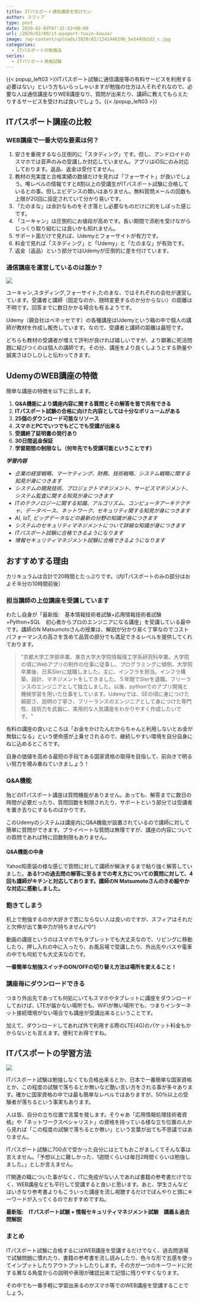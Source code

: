 ```yaml
---
title: ITパスポート通信講座を受けたい
author: スフィア
type: post
date: 2020-02-09T07:32:52+00:00
url: /2020/02/09/it-pasport-tusin-kouza/
image: /wp-content/uploads/2020/02/1241446296_5e5445b2d2_c.jpg
categories:
  - ITパスポートの勉強法
series:
  - ITパソポート資格試験
---
```

{{< popup_left03 >}}ITパスポート試験に通信講座等の有料サービスを利用する必要はない」という方もいらっしゃいますが勉強の仕方は人それぞれなので、必要な人は通信講座なりWEB講座なり、質問が出来たり、講師に教えてもらえたりするサービスを受ければ良いでしょう。{{< /popup_left03 >}}

## ITパスポート講座の比較

### WEB講座で一番大切な要素は何？

  1. 安さを重視するなら圧倒的に「スタディング」です。但し、アンドロイドのスマホでは音声のみの受講しか対応していません。アプリはiOSにのみ対応しております。返品、返金は受付てません。
  2. 教材の充実度と合格実績の数値だけを見れば「フォーサイト」が良いでしょう。噂レベルの情報ですと8割以上の受講生がITパスポート試験に合格しているとの事。但しエビデンスの類いはありません。無料質問メールの回数も上限が20回に設定されていて分かり易いです。
  3. 「たのまな」は余計なものをそぎ落とし必要なものだけに的をしぼった感じです。
  4. 「ユーキャン」は圧倒的にお値段が高めです。長い期間で添削を受けながらじっくり取り組むには良いかも知れません。
  5. サポート面だけで見れば、Udemyとフォーサイトが有力です。
  6. 料金で見れば「スタディング」と「Udemy」と「たのまな」が有効です。
  7. 返金（返品）という部分ではUdemyが圧倒的に差を付けています。

### 通信講座を運営しているのは誰か？

![](/wp-content/uploads/2020/02/man-wearing-gray-dress-shirt-and-blue-jeans-3184317-300x200.jpg)


ユーキャン,スタディング,フォーサイト,たのまな、ではそれぞれの会社が運営しています。受講者と講師（固定なのか、随時変更するのか分からない）の距離は不明です。回答までに数日かかる場合も有るようです。

Udemy（親会社はベネッセです）の各種講座はUdemyという箱の中で個人の講師が教材を作成し販売しています。なので、受講者と講師の距離は最短です。

どちらも教材の受講者が増えて評判が良ければ嬉しいですが、より顕著に死活問題に結びつくのは個人の講師です。その分、講座をより良くしようとする熱量や誠実さはひしひしと伝わってきます。

## UdemyのWEB講座の特徴

簡単な講座の特徴を以下に示します。

  1. **Q&A機能により講座内容に関する質問とその解答を皆で共有できる**
  2. **ITパスポート試験の合格に向けた内容としては十分なボリュームがある**
  3. **25個のダウンロード可能なリソース**
  4. **スマホとPCでいつでもどこでも受講が出来る**
  5. **受講終了証明書の発行あり**
  6. **30日間返金保証**
  7. **学習期間の制限なし（何年先でも受講可能ということです）**

<div class="what-you-get__title ">
  <em><strong>学習内容</strong></em>
</div>

<ul class="what-you-get__items ">
  <li class="what-you-get__item what-you-get__item--columns">
    <em><span class="udi udi-check what-you-get__icon"></span><span class="what-you-get__text">企業の経営戦略、マーケティング、財務、技術戦略、システム戦略に関する知見が身につきます</span></em>
  </li>
  <li class="what-you-get__item what-you-get__item--columns">
    <em><span class="udi udi-check what-you-get__icon"></span><span class="what-you-get__text">システムの開発技術、プロジェクトマネジメント、サービスマネジメント、システム監査に関する知見が身につきます</span></em>
  </li>
  <li class="what-you-get__item what-you-get__item--columns">
    <em><span class="udi udi-check what-you-get__icon"></span><span class="what-you-get__text">ITのテクノロジーに関する知識、アルゴリズム、コンピュータアーキテクチャ、データベース、ネットワーク、セキュリティ関する知見が身につきます</span></em>
  </li>
  <li class="what-you-get__item what-you-get__item--columns">
    <em><span class="udi udi-check what-you-get__icon"></span><span class="what-you-get__text">AI, IoT, ビッグデータなどの最新の分野の知識が身につきます</span></em>
  </li>
  <li class="what-you-get__item what-you-get__item--columns">
    <em><span class="udi udi-check what-you-get__icon"></span><span class="what-you-get__text">システムのセキュリティマネジメントについて詳細な知識が身につきます</span></em>
  </li>
  <li class="what-you-get__item what-you-get__item--columns">
    <em><span class="udi udi-check what-you-get__icon"></span><span class="what-you-get__text">ITパスポート試験に合格できるようになります</span></em>
  </li>
  <li class="what-you-get__item what-you-get__item--columns">
    <em><span class="udi udi-check what-you-get__icon"></span><span class="what-you-get__text">情報セキュリティマネジメント試験に合格できるようになります</span></em>
  </li>
</ul>

## <span id="i-2">おすすめする理由</span>

カリキュラムは合計で20時間とたっぷりです。（内ITパスポートのみの部分はおよそ半分の10時間前後）

### <span id="i-3"><strong>担当講師の上位講座を受講しています</strong></span>

わたし自身が「<span class="line-pink">最新版:　基本情報技術者試験+応用情報技術者試験+Python+SQL　初心者からプロのエンジニアになる講座」</span>を受講している最中です。講師のN Matsumotoさんの授業は、解説が分かり易く丁寧なのでコストパフォーマンスの高さを含めて品質の部分でも満足できるレベルを提供してくれております。


> "京都大学工学部卒業、東京大学大学院情報理工学系研究科卒業。大学院の頃にWebアプリの制作の仕事に従事し、プログラミングに傾倒、大学院卒業後、日系SIerに就職しました。主に、インフラを担当。インフラ構築、設計、マネジメントをしてきました。５年間でSIerを退職。フリーランスのエンジニアとして独立しました。以後、pythonでのアプリ開発と機械学習を用いた仕事をしています。Udemyでは、SEの頃に身につけた綿密さ、説明の丁寧さ、フリーランスのエンジニアとして身につけた専門性、技術力を武器に、実用的な人気講座をわかりやすく作成したいです。"



<span class="line-blue">有料の講座の良いところは「お金をかけたんだからちゃんと利用しないとお金が無駄になる」という使命感が上乗せされるので、継続しやすい環境を自分自身にねじ込めるところです。</span>

自身の価値を高める最短の手段である国家資格の取得を目指して、前向きで明るい努力を積み重ねていきましょう！

### <span id="QA">Q&A機能</span>

殆どのITパスポート講座は<span class="line-pink">質問機能がありません</span>。あっても、<span class="line-pink">解答までに数日の時間が必要</span>だったり、<span class="line-pink">質問回数を制限</span>されたり、サポートという部分では<span class="line-yellow">受講者を置き去りにするものばかり</span>です。

このUdemyのシステムは講座内にQ&A機能が設置されているので講師に対して簡単に質問ができます。プライベートな質問は無理ですが、講座の内容についての質問であれば特に回数制限もありません。

#### <span id="QA-2">Q&A機能の中身</span>

Yahoo知恵袋の様な感じで質問に対して講師が解決するまで粘り強く解答していました。**<span class="red">ある1つの過去問の解答に至るまでの考え方についての質問に対して、4回も講師がキチンと対応しております。講師のN Matsumotoさんのきめ細やかな対応に感動しました。</span>**

### <span id="i-4">飽きてしまう</span>

机上で勉強するのが大好きで苦にならない人は良いのですが、スフィアはそれだと欠伸が出て集中力が持ちません(^0^)

動画の講座というのはスマホでもタブレットでも大丈夫なので、リビングに移動したり、押し入れの中に入ったり、お風呂場で受講したり、外出先やバスや電車の中でも何処でも大丈夫なのです。

**一番簡単な勉強スイッチのON/OFFの切り替え方法は場所を変えること！**

### <span id="i-5">講座毎にダウンロードできる</span>

つまり外出先であっても何処にいてもスマホやタブレットに講座をダウンロードしておけば、LTEが届かない場所でも、WiFiが無い場所でも、つまり<span class="line-yellow">インターネット接続環境がない場合でも講座が受講出来る</span>ということです。

加えて、ダウンロードしてあれば外で利用する際のLTE(4G)のパケット料金もかからないとも言えます。便利でお得ですね。

## <span id="IT-2">ITパスポートの学習方法</span>

![](/wp-content/uploads/2020/02/women-wearing-white-long-sleeved-collared-shirt-holding-1037915-300x200.jpg)

ITパスポート試験は勉強しなくても合格出来るとか、日本で一番簡単な国家資格とか、この程度の試験で落ちるとか無いなど酷い言い方をされる事が多々あります。確かに国家資格の中では最も簡単なレベルではありますが、50％以上の受験者が落ちるという事実もあります。

人は皆、自分の立ち位置で言葉を発します。そりゃあ「応用情報処理技術者資格」や「ネットワークスペシャリスト」の資格を持っている様な立ち位置の人から見れば「この程度の試験で落ちるとか無い」という言葉が出ても不思議ではありません。

ITパスポート試験に700点で受かった自分にはとてもおこがましくてそんな事は言えません。「予想以上に難しかった、1週間くらいは毎日2時間くらいは勉強しました。」としか言えません。

IT関連の職についた事がなく、ITに免疫がない人であれば書籍の参考書だけでなく、WEB講座なども平行して受講すると良いと思います。あと、学生さんなどはいきなり参考書よりもこういった講座を流し視聴するだけでぼんやりと頭にキーワードが入ってくるのでおすすめですね。

<span class="a8ad 3b2TV26-g7-rPYFM6F"></span><script type="text/javascript" src="//statics.a8.net/ad/ad.js"></script><script type="text/javascript">a8adscript('body').showAd({"req": {"mat":"2ZH6XJ+E4HK0A+3L4M+BWGDT","alt":"商品リンク","id":"3b2TV26-g7-rPYFM6F"},"goods": {"ejp":"h"+"ttps://www.udemy.com/course/it-it-sf/","imu":"h"+"ttps://i.udemycdn.com/course/240x135/2508650_374e_8.jpg"}});</script>
<strong>最新版:　ITパスポート試験 + 情報セキュリティマネジメント試験　講義＆過去問解説</strong>

### <span id="i-6">まとめ</span>

ITパスポート試験に合格するにはWEB講座を受講するだけでなく、過去問道場で試験問題に慣れたり、書籍の参考書を流し読みしたり、色々な形で五感を使ってインプットしたりアウトプットしたりします。その方が一つのキーワードに対する異なる角度からの説明や表現が確認出来て記憶に残りやすくなります。

その中でも一番手軽に学習出来るのがスマホ等でのWEB講座を受講することでしょう。
